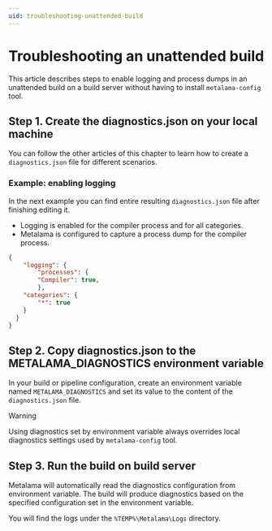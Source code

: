 ```yaml
---
uid: troubleshooting-unattended-build
---
```


# Troubleshooting an unattended build

This article describes steps to enable logging and process dumps in an unattended build on a build server without having to install `metalama-config` tool.


## Step 1. Create the diagnostics.json on your local machine

You can follow the other articles of this chapter to learn how to create a `diagnostics.json` file for different scenarios.

### Example: enabling logging

In the next example you can find entire resulting `diagnostics.json` file after finishing editing it.
- Logging is enabled for the compiler process and for all categories.
- Metalama is configured to capture a process dump for the compiler process.


```json
{
	"logging": {
		"processes": {
		"Compiler": true,
		},
    "categories": {
		"*": true
    }
  }
}
```

## Step 2. Copy diagnostics.json to the METALAMA_DIAGNOSTICS environment variable

In your build or pipeline configuration, create an environment variable named `METALAMA_DIAGNOSTICS` and set its value to the content of the `diagnostics.json` file.

> [!WARNING]
> Using diagnostics set by environment variable always overrides local diagnostics settings used by `metalama-config` tool. 

## Step 3. Run the build on build server

Metalama will automatically read the diagnostics configuration from environment variable. The build will produce diagnostics based on the specified configuration set in the environment variable.

You will find the logs under the `%TEMP%\Metalama\Logs` directory.